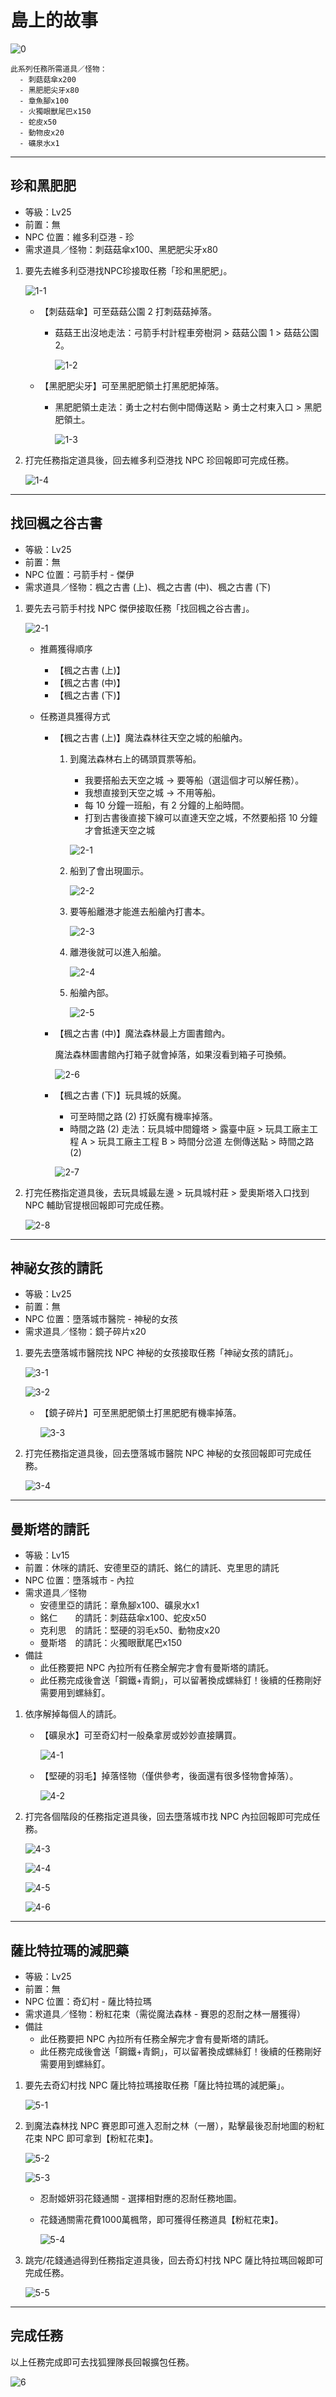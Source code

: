 # 島上的故事

![0](0.png)

```text
此系列任務所需道具／怪物：
  - 刺菇菇傘x200
  - 黑肥肥尖牙x80
  - 章魚腳x100
  - 火獨眼獸尾巴x150
  - 蛇皮x50
  - 動物皮x20
  - 礦泉水x1
```

---

## 珍和黑肥肥

- 等級：Lv25
- 前置：無
- NPC 位置：維多利亞港 - 珍
- 需求道具／怪物：刺菇菇傘x100、黑肥肥尖牙x80

1. 要先去維多利亞港找NPC珍接取任務「珍和黑肥肥」。

   ![1-1](1-1.png)

   - 【刺菇菇傘】可至菇菇公園 2 打刺菇菇掉落。

     - 菇菇王出沒地走法：弓箭手村計程車旁樹洞 > 菇菇公園 1 > 菇菇公園 2。

       ![1-2](1-2.png)

   - 【黑肥肥尖牙】可至黑肥肥領土打黑肥肥掉落。

     - 黑肥肥領土走法：勇士之村右側中間傳送點 > 勇士之村東入口 > 黑肥肥領土。

       ![1-3](1-3.png)

2. 打完任務指定道具後，回去維多利亞港找 NPC 珍回報即可完成任務。

   ![1-4](1-4.png)

---

## 找回楓之谷古書

- 等級：Lv25
- 前置：無
- NPC 位置：弓箭手村 - 傑伊
- 需求道具／怪物：楓之古書 (上)、楓之古書 (中)、楓之古書 (下)

1. 要先去弓箭手村找 NPC 傑伊接取任務「找回楓之谷古書」。

   ![2-1](2-1.png)

   - 推薦獲得順序

     - 【楓之古書 (上)】
     - 【楓之古書 (中)】
     - 【楓之古書 (下)】

   - 任務道具獲得方式

     - 【楓之古書 (上)】魔法森林往天空之城的船艙內。

        1. 到魔法森林右上的碼頭買票等船。

           - 我要搭船去天空之城 → 要等船（選這個才可以解任務）。
           - 我想直接到天空之城 → 不用等船。
           - 每 10 分鐘一班船，有 2 分鐘的上船時間。
           - 打到古書後直接下線可以直達天空之城，不然要船搭 10 分鐘才會抵達天空之城

           ![2-1](2-1.png)

        2. 船到了會出現圖示。

           ![2-2](2-2.png)

        3. 要等船離港才能進去船艙內打書本。

           ![2-3](2-3.png)

        4. 離港後就可以進入船艙。

           ![2-4](2-4.png)

        5. 船艙內部。

           ![2-5](2-5.png)

     - 【楓之古書 (中)】魔法森林最上方圖書館內。

        魔法森林圖書館內打箱子就會掉落，如果沒看到箱子可換頻。

        ![2-6](2-6.png)

     - 【楓之古書 (下)】玩具城的妖魔。
       - 可至時間之路 (2) 打妖魔有機率掉落。
       - 時間之路 (2) 走法：玩具城中間鐘塔 > 露臺中庭 > 玩具工廠主工程 A > 玩具工廠主工程 B > 時間分岔道 左側傳送點 > 時間之路 (2)

        ![2-7](2-7.png)

2. 打完任務指定道具後，去玩具城最左邊 > 玩具城村莊 > 愛奧斯塔入口找到 NPC 輔助官提根回報即可完成任務。

   ![2-8](2-8.png)

---

## 神祕女孩的請託

- 等級：Lv25
- 前置：無
- NPC 位置：墮落城市醫院 - 神秘的女孩
- 需求道具／怪物：鏡子碎片x20

1. 要先去墮落城市醫院找 NPC 神秘的女孩接取任務「神祕女孩的請託」。

   ![3-1](3-1.png)

   ![3-2](3-2.png)

   - 【鏡子碎片】可至黑肥肥領土打黑肥肥有機率掉落。

     ![3-3](3-3.png)

2. 打完任務指定道具後，回去墮落城市醫院 NPC 神秘的女孩回報即可完成任務。

   ![3-4](3-4.png)

---

## 曼斯塔的請託

- 等級：Lv15
- 前置：休咪的請託、安德里亞的請託、銘仁的請託、克里思的請託
- NPC 位置：墮落城市 - 內拉
- 需求道具／怪物
  - 安德里亞的請託：章魚腳x100、礦泉水x1
  - 銘仁　　的請託：刺菇菇傘x100、蛇皮x50
  - 克利思　的請託：堅硬的羽毛x50、動物皮x20
  - 曼斯塔　的請託：火獨眼獸尾巴x150
- 備註
  - 此任務要把 NPC 內拉所有任務全解完才會有曼斯塔的請託。
  - 此任務完成後會送「鋼鐵+青銅」，可以留著換成螺絲釘！後續的任務剛好需要用到螺絲釘。

1. 依序解掉每個人的請託。

   - 【礦泉水】可至奇幻村一般桑拿房或妙妙直接購買。

      ![4-1](4-1.png)

   - 【堅硬的羽毛】掉落怪物（僅供參考，後面還有很多怪物會掉落）。

      ![4-2](4-2.png)

2. 打完各個階段的任務指定道具後，回去墮落城市找 NPC 內拉回報即可完成任務。

   ![4-3](4-3.png)

   ![4-4](4-4.png)

   ![4-5](4-5.png)

   ![4-6](4-6.png)

---

## 薩比特拉瑪的減肥藥

- 等級：Lv25
- 前置：無
- NPC 位置：奇幻村 - 薩比特拉瑪
- 需求道具／怪物：粉紅花束（需從魔法森林 - 賽恩的忍耐之林一層獲得）
- 備註
  - 此任務要把 NPC 內拉所有任務全解完才會有曼斯塔的請託。
  - 此任務完成後會送「鋼鐵+青銅」，可以留著換成螺絲釘！後續的任務剛好需要用到螺絲釘。

1. 要先去奇幻村找 NPC 薩比特拉瑪接取任務「薩比特拉瑪的減肥藥」。

   ![5-1](5-1.png)

2. 到魔法森林找 NPC 賽恩即可進入忍耐之林（一層），點擊最後忍耐地圖的粉紅花束 NPC 即可拿到【粉紅花束】。

   ![5-2](5-2.png)

   ![5-3](5-3.png)

   - 忍耐姬妍羽花錢通關 - 選擇相對應的忍耐任務地圖。

   - 花錢通關需花費1000萬楓幣，即可獲得任務道具【粉紅花束】。

     ![5-4](5-4.png)

3. 跳完/花錢通過得到任務指定道具後，回去奇幻村找 NPC 薩比特拉瑪回報即可完成任務。

   ![5-5](5-5.png)

---

## 完成任務

以上任務完成即可去找狐狸隊長回報擴包任務。

![6](6.png)
